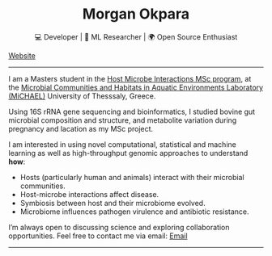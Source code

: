 <h1 align="center"> Morgan Okpara </h1>

<p align="center">
  💻 Developer | 🧠 ML Researcher | 🌍 Open Source Enthusiast
</p>

<a href="https://morganokpara.github.io" target="_blank">Website</a>
</div>

---
I am a Masters student in the [Host Microbe Interactions MSc program](https://hosmic.uth.gr), at the [Microbial Communities and Habitats in Aquatic  Environments Laboratory (MiCHAEL)](https://sites.google.com/site/kkormas) University of Thesssaly, Greece. 

Using 16S rRNA gene sequencing and bioinformatics, I studied bovine gut microbial composition and structure, and metabolite variation during pregnancy and lacation as my MSc project. 

I am interested in using novel computational, statistical and machine learning as well as high-throughput genomic approaches to understand **how**:
- Hosts (particularly human and animals) interact with their microbial communities.
- Host-microbe interactions affect disease.
- Symbiosis between host and their microbiome evolved.
- Microbiome influences pathogen virulence and antibiotic resistance.
  
I’m always open to discussing science and exploring collaboration opportunities. Feel free to contact me via email: [Email](morganokpara@gmail.com)

---
